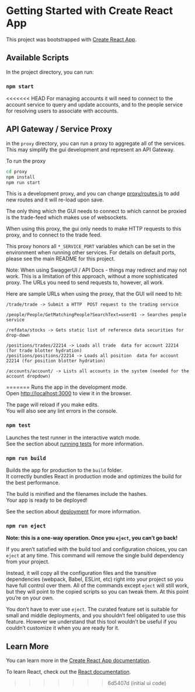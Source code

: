 # Getting Started with Create React App

This project was bootstrapped with [Create React App](https://github.com/facebook/create-react-app).

## Available Scripts

In the project directory, you can run:

### `npm start`

<<<<<<< HEAD
For managing accounts it will need to connect to the account service to query and update accounts, and to the people service for resolving users to associate with accounts.

## API Gateway / Service Proxy

in the `proxy` directory, you can run a proxy to aggregate all of the services. This may simplify the gui development and represent an API Gateway.

To run the proxy 
```bash
cd proxy
npm install 
npm run start
```

This is a development proxy, and you can change [proxy/routes.js](routes.js) to add new routes and it will re-load upon save.

The only thing which the GUI needs to connect to which cannot be proxied is the trade-feed which makes use of websockets.

When using this proxy, the gui only needs to make HTTP requests to this proxy, and to connect to the trade feed.

This proxy honors all `*_SERVICE_PORT` variables which can be set in the environment when running other services. For details on default ports, please see the main README for this project.

Note: When using SwaggerUI / API Docs - things may redirect and may not work. This is a limitation of this approach, without a more sophisticated proxy.  The URLs you need to send requests to, however, all work.

Here are sample URLs when using the proxy, that the GUI will need to hit:

```
/trade/trade -> Submit a HTTP  POST request to the trading service

/people/People/GetMatchingPeople?SearchText=user01 -> Searches people service

/refdata/stocks -> Gets static list of reference data securities for drop-down

/positions/trades/22214 -> Loads all trade  data for account 22214 (for trade blotter hydration)
/positions/positions/22214 -> Loads all position  data for account 22214 (for position blotter hydration)

/accounts/account/ -> Lists all accounts in the system (needed for the account dropdown)
```
=======
Runs the app in the development mode.\
Open [http://localhost:3000](http://localhost:3000) to view it in the browser.

The page will reload if you make edits.\
You will also see any lint errors in the console.

### `npm test`

Launches the test runner in the interactive watch mode.\
See the section about [running tests](https://facebook.github.io/create-react-app/docs/running-tests) for more information.

### `npm run build`

Builds the app for production to the `build` folder.\
It correctly bundles React in production mode and optimizes the build for the best performance.

The build is minified and the filenames include the hashes.\
Your app is ready to be deployed!

See the section about [deployment](https://facebook.github.io/create-react-app/docs/deployment) for more information.

### `npm run eject`

**Note: this is a one-way operation. Once you `eject`, you can’t go back!**

If you aren’t satisfied with the build tool and configuration choices, you can `eject` at any time. This command will remove the single build dependency from your project.

Instead, it will copy all the configuration files and the transitive dependencies (webpack, Babel, ESLint, etc) right into your project so you have full control over them. All of the commands except `eject` will still work, but they will point to the copied scripts so you can tweak them. At this point you’re on your own.

You don’t have to ever use `eject`. The curated feature set is suitable for small and middle deployments, and you shouldn’t feel obligated to use this feature. However we understand that this tool wouldn’t be useful if you couldn’t customize it when you are ready for it.

## Learn More

You can learn more in the [Create React App documentation](https://facebook.github.io/create-react-app/docs/getting-started).

To learn React, check out the [React documentation](https://reactjs.org/).
>>>>>>> 6d5407d (initial ui code)
